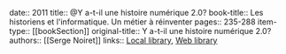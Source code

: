date:: 2011
title:: @Y a-t-il une histoire numérique 2.0?
book-title:: Les historiens et l'informatique. Un métier à réinventer
pages:: 235-288
item-type:: [[bookSection]]
original-title:: Y a-t-il une histoire numérique 2.0?
authors:: [[Serge Noiret]]
links:: [Local library](zotero://select/groups/2386895/items/NABSHC9S), [Web library](https://www.zotero.org/groups/2386895/items/NABSHC9S)
